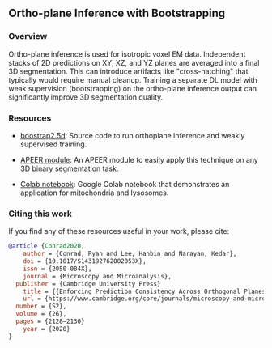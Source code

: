 ## Ortho-plane Inference with Bootstrapping

### Overview

Ortho-plane inference is used for isotropic voxel EM data. Independent stacks of
2D predictions on XY, XZ, and YZ planes are averaged into a final 3D segmentation.
This can introduce artifacts like "cross-hatching" that typically would require manual
cleanup. Training a separate DL model with weak supervision (bootstrapping) on the ortho-plane inference
output can significantly improve 3D segmentation quality.

### Resources

- [boostrap2.5d](https://github.com/volume-em/bootstrap2.5d): Source code to run
orthoplane inference and weakly supervised training.

- [APEER module](https://www.apeer.com/app/modules/Bootstrap-2.5D-Trainer/e897d3e7-e05b-4eaa-a2c4-a9c9498d0dff): An
APEER module to easily apply this technique on any 3D binary segmentation task.

- [Colab notebook](https://colab.research.google.com/github/volume-em/bootstrap2.5d/blob/master/colab_notebook.ipynb): Google
Colab notebook that demonstrates an application for mitochondria and lysosomes.

### Citing this work

If you find any of these resources useful in your work, please cite:

```bibtex
@article {Conrad2020,
	author = {Conrad, Ryan and Lee, Hanbin and Narayan, Kedar},
	doi = {10.1017/S143192762002053X},
	issn = {2050-084X},
	journal = {Microscopy and Microanalysis},
  publisher = {Cambridge University Press}
	title = {{Enforcing Prediction Consistency Across Orthogonal Planes Significantly Improves Segmentation of FIB-SEM Image Volumes by 2D Neural Networks.}},
	url = {https://www.cambridge.org/core/journals/microscopy-and-microanalysis/article/enforcing-prediction-consistency-across-orthogonal-planes-significantly-improves-segmentation-of-fibsem-image-volumes-by-2d-neural-networks/97314A3AF09213E4E97491D95BF03C1B},
  number = {S2},
  volume = {26},
  pages = {2128–2130}
	year = {2020}
}
```
